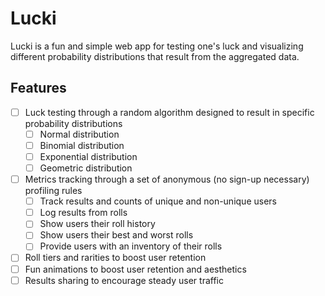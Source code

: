 # Lucki

Lucki is a fun and simple web app for testing one's luck and visualizing different probability distributions that result from the aggregated data.

## Features

- [ ] Luck testing through a random algorithm designed to result in specific probability distributions
  - [ ] Normal distribution
  - [ ] Binomial distribution
  - [ ] Exponential distribution
  - [ ] Geometric distribution
- [ ] Metrics tracking through a set of anonymous (no sign-up necessary) profiling rules
  - [ ] Track results and counts of unique and non-unique users
  - [ ] Log results from rolls
  - [ ] Show users their roll history
  - [ ] Show users their best and worst rolls
  - [ ] Provide users with an inventory of their rolls
- [ ] Roll tiers and rarities to boost user retention
- [ ] Fun animations to boost user retention and aesthetics
- [ ] Results sharing to encourage steady user traffic
